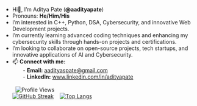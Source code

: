 - Hi👋, I’m Aditya Pate (**@aadityapate**)<br>
- Pronouns: **He/Him/His**<br>
- I’m interested in C++, Python, DSA, Cybersecurity, and innovative Web Development projects.<br>
- I’m currently learning advanced coding techniques and enhancing my cybersecurity skills through hands-on projects and certifications.<br>
- I’m looking to collaborate on open-source projects, tech startups, and innovative applications of AI and Cybersecurity.<br>
- 📫 **Connect with me:**<br>
&nbsp;&nbsp;&nbsp;&nbsp;&nbsp;&nbsp; - **Email:** aadityaspate@gmail.com<br>
&nbsp;&nbsp;&nbsp;&nbsp;&nbsp;&nbsp; - **LinkedIn:** www.linkedin.com/in/adityapate<br><br>
&nbsp;&nbsp;![Profile Views](https://komarev.com/ghpvc/?username=aadityapate&color=blue)<br>
[![GitHub Streak](https://streak-stats.demolab.com/?user=aadityapate&theme=dark&hide_border=true)](https://git.io/streak-stats)&nbsp;&nbsp;&nbsp;
[![Top Langs](https://github-readme-stats.vercel.app/api/top-langs/?username=aadityapate&layout=compact&theme=dark&hide_border=true&card_width=360&card_height=1500)](https://github.com/anuraghazra/github-readme-stats)
